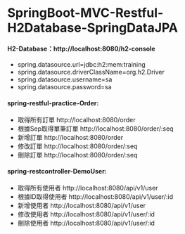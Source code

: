 # SpringBoot-MVC-Restful-H2Database-SpringDataJPA

#### H2-Database：http://localhost:8080/h2-console
* spring.datasource.url=jdbc:h2:mem:training
* spring.datasource.driverClassName=org.h2.Driver
* spring.datasource.username=sa
* spring.datasource.password=sa

#### spring-restful-practice-Order:

* 取得所有訂單 http://localhost:8080/order  
* 根據Sep取得單筆訂單 http://localhost:8080/order/:seq  
* 新增訂單 http://localhost:8080/order  
* 修改訂單 http://localhost:8080/order/:seq  
* 刪除訂單 http://localhost:8080/order/:seq

#### spring-restcontroller-DemoUser:

* 取得所有使用者 http://localhost:8080/api/v1/user  
* 根據ID取得使用者 http://localhost:8080/api/v1/user/:id  
* 新增使用者 http://localhost:8080/api/v1/user  
* 修改使用者 http://localhost:8080/api/v1/user/:id  
* 刪除使用者 http://localhost:8080/api/v1/user/:id
